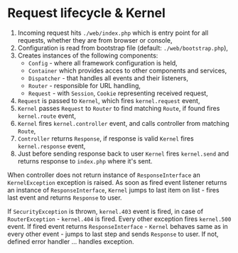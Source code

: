 # Request lifecycle & Kernel

 1. Incoming request hits `./web/index.php` which is entry point for all requests, whether they are from browser or console,
 1. Configuration is read from bootstrap file (default: `./web/bootstrap.php`),
 1. Creates instances of the following components:
    * `Config` - where all framework configuration is held,
    * `Container` which provides acces to other components and services,
    * `Dispatcher` - that handles all events and their listeners,
    * `Router` - responsible for URL handling,
    * `Request` - with `Session`, `Cookie` representing received request,
 1. `Request` is passed to `Kernel`, which fires `kernel.request` event,
 1. `Kernel` passes `Request` to `Router` to find matching `Route`, if found fires `kernel.route` event,
 1. `Kernel` fires `kernel.controller` event, and calls controller from matching `Route`,
 1. `Controller` returns `Response`, if response is valid `Kernel` fires `kernel.response` event,
 1. Just before sending response back to user `Kernel` fires `kernel.send` and returns response to `index.php` where it's sent.

When controller does not return instance of `ResponseInterface` an `KernelException` exception is raised.
As soon as fired event listener returns an instance of `ResponseInterface`, `Kernel` jumps to last item on list - fires last event and returns `Response` to user.

If `SecurityException` is thrown, `kernel.403` event is fired, in case of `RouterException` - `kernel.404` is fired.
Every other exception fires `kernel.500` event.
If fired event returns `ResponseInterface` - `Kernel` behaves same as in every other event - jumps to last step and sends `Response` to user.
If not, defined error handler ... handles exception.
